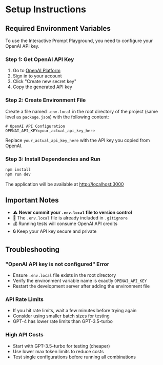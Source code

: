# Setup Instructions

## Required Environment Variables

To use the Interactive Prompt Playground, you need to configure your OpenAI API key.

### Step 1: Get OpenAI API Key

1. Go to [OpenAI Platform](https://platform.openai.com/api-keys)
2. Sign in to your account
3. Click "Create new secret key"
4. Copy the generated API key

### Step 2: Create Environment File

Create a file named `.env.local` in the root directory of the project (same level as `package.json`) with the following content:

```env
# OpenAI API Configuration
OPENAI_API_KEY=your_actual_api_key_here
```

Replace `your_actual_api_key_here` with the API key you copied from OpenAI.

### Step 3: Install Dependencies and Run

```bash
npm install
npm run dev
```

The application will be available at [http://localhost:3000](http://localhost:3000)

## Important Notes

- ⚠️ **Never commit your `.env.local` file to version control**
- 📝 The `.env.local` file is already included in `.gitignore`
- 💰 Running tests will consume OpenAI API credits
- 🔒 Keep your API key secure and private

## Troubleshooting

### "OpenAI API key is not configured" Error
- Ensure `.env.local` file exists in the root directory
- Verify the environment variable name is exactly `OPENAI_API_KEY`
- Restart the development server after adding the environment file

### API Rate Limits
- If you hit rate limits, wait a few minutes before trying again
- Consider using smaller batch sizes for testing
- GPT-4 has lower rate limits than GPT-3.5-turbo

### High API Costs
- Start with GPT-3.5-turbo for testing (cheaper)
- Use lower max token limits to reduce costs
- Test single configurations before running all combinations 